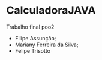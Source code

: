 # CalculadoraJAVA
Trabalho final poo2

  - Filipe Assunção;
  - Mariany Ferreira da Silva;
  - Felipe Trisotto
